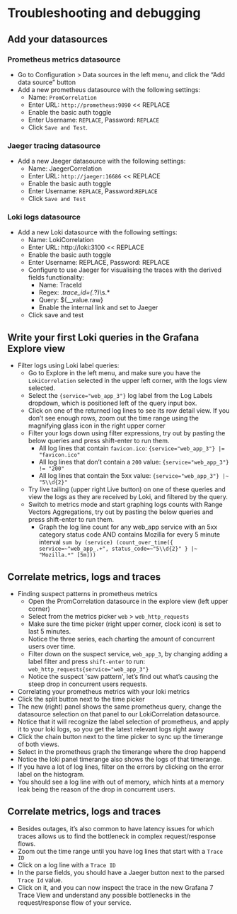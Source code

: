 # Troubleshooting and debugging

## Add your datasources

### Prometheus metrics datasource

- Go to Configuration > Data sources in the left menu, and click the “Add data source” button
- Add a new prometheus datasource with the following settings:
  - Name: `PromCorrelation`
  - Enter URL: `http://prometheus:9090` << REPLACE
  - Enable the basic auth toggle
  - Enter Username: `REPLACE`, Password: `REPLACE`
  - Click `Save and Test`.

### Jaeger tracing datasource

- Add a new Jaeger datasource with the following settings:
  - Name: JaegerCorrelation
  - Enter URL: `http://jaeger:16686` << REPLACE
  - Enable the basic auth toggle
  - Enter Username: `REPLACE`, Password:`REPLACE`
  - Click `Save and Test`

### Loki logs datasource

- Add a new Loki datasource with the following settings:
  - Name: LokiCorrelation
  - Enter URL: http://loki:3100 << REPLACE
  - Enable the basic auth toggle
  - Enter Username: REPLACE, Password: REPLACE
  - Configure to use Jaeger for visualising the traces with the derived fields functionality:
      - Name: TraceId
      - Regex: .*trace_id=(.*?)\s.*   
      - Query: ${__value.raw}
      - Enable the internal link and set to Jaeger
  - Click save and test

## Write your first Loki queries in the Grafana Explore view

- Filter logs using Loki label queries:
  - Go to Explore in the left menu, and make sure you have the `LokiCorrelation` selected in the upper left corner, with the logs view selected.
  - Select the `{service="web_app_3"}` log label from the Log Labels dropdown, which is positioned  left of the query input box. 
  - Click on one of the returned log lines to see its row detail view. If you don’t see enough rows, zoom out the time range using the magnifying glass icon in the right upper corner
  - Filter your logs down using filter expressions, try out by pasting the below queries and press shift-enter to run them.
    - All log lines that contain `favicon.ico`:  `{service="web_app_3"} |= "favicon.ico"`
    - All log lines that don’t contain a `200` value: `{service="web_app_3"} != "200"`
    - All log lines that contain the 5xx value: `{service="web_app_3"} |~ "5\\d{2}"`
  - Try live tailing (upper right Live button) on one of these queries and view the logs as they are received by Loki, and filtered by the query.
  - Switch to metrics mode and start graphing logs counts with Range Vectors Aggregations, try out by pasting the below queries and press shift-enter to run them.
    - Graph the log line count for any web_app service with an 5xx category status code AND contains Mozilla for every 5 minute interval `sum by (service) (count_over_time({ service=~"web_app_.+", status_code=~"5\\d{2}" } |~ "Mozilla.*" [5m]))`

## Correlate metrics, logs and traces

- Finding suspect patterns in prometheus metrics
  - Open the PromCorrelation datasource in the explore view (left upper corner)
  - Select from the metrics picker `web` > `web_http_requests`
  - Make sure the time picker (right upper corner, clock icon) is set to last 5 minutes.
  - Notice the three series, each charting the amount of concurrent users over time. 
  - Filter down on the suspect service, `web_app_3`, by changing adding a label filter and press `shift-enter` to run: `web_http_requests{service="web_app_3"}`
  - Notice the suspect 'saw pattern', let’s find out what’s causing the steep drop in concurrent users requests.
 - Correlating your prometheus metrics with your loki metrics
  - Click the split button next to the time picker
  - The new (right) panel shows the same prometheus query, change the datasource selection on that panel to our LokiCorrelation datasource. 
  -  Notice that it will recognize the label selection of prometheus, and apply it to your loki logs, so you get the latest relevant logs right away
  - Click the chain button next to the time picker to sync up the timerange of both views.
  - Select in the prometheus graph the timerange where the drop happend
  - Notice the loki panel timerange also shows the logs of that timerange. 
  - If you have a lot of log lines, filter on the errors by clicking on the error label on the histogram.
  - You should see a log line with out of memory, which hints at a memory leak being the reason of the drop in concurrent users.

## Correlate metrics, logs and traces

- Besides outages, it’s also common to have latency issues for which traces allows us to find the bottleneck in complex request/response flows. 
 - Zoom out the time range until you have log lines that start with a `Trace ID`
 - Click on a log line with a `Trace ID`
 - In the parse fields, you should have a Jaeger button next to the parsed `Trace Id` value.
  - Click on it, and you can now inspect the trace in the new Grafana 7 Trace View and understand any possible bottlenecks in the request/response flow of your service.




